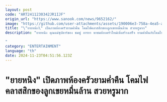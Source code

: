 ```yaml
---
layout: post
code: "ART2411230342JR1IJF"
origin_url: "https://www.sanook.com/news/9652162/"
image: "https://github.com/user-attachments/assets/190006e3-758a-4ea5-a4ca-871eca19794f"
title: "\"ยายหนิง\" เปิดภาพห้องครัวยามค่ำคืน โคมไฟคลาสสิกของลูกเขยหมื่นล้าน สวยหรูมาก"
description: "ยายหนิง คุณแม่ซุปตาร์ของ ชมพู่ อารยา พาชมห้องครัวใหม่เพิ่งสร้างเสร็จ ยามค่ำคืนกับโคมไฟสวยอลังการมาก

"
category: "ENTERTAINMENT"
language: "th"
date: 2024-11-23T04:51:56.123Z
---
```


# "ยายหนิง" เปิดภาพห้องครัวยามค่ำคืน โคมไฟคลาสสิกของลูกเขยหมื่นล้าน สวยหรูมาก
